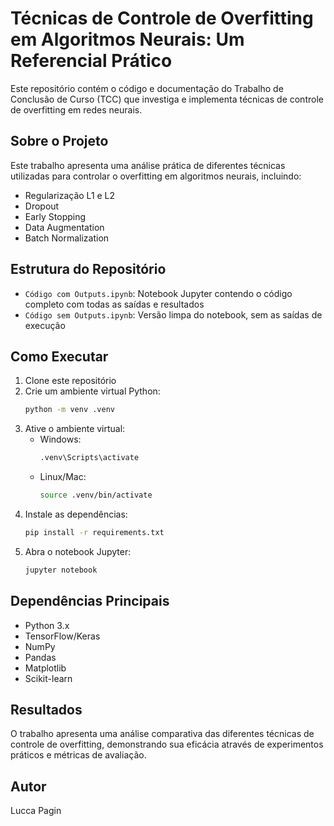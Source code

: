 # Técnicas de Controle de Overfitting em Algoritmos Neurais: Um Referencial Prático

Este repositório contém o código e documentação do Trabalho de Conclusão de Curso (TCC) que investiga e implementa técnicas de controle de overfitting em redes neurais.

## Sobre o Projeto

Este trabalho apresenta uma análise prática de diferentes técnicas utilizadas para controlar o overfitting em algoritmos neurais, incluindo:

- Regularização L1 e L2
- Dropout
- Early Stopping
- Data Augmentation
- Batch Normalization

## Estrutura do Repositório

- `Código com Outputs.ipynb`: Notebook Jupyter contendo o código completo com todas as saídas e resultados
- `Código sem Outputs.ipynb`: Versão limpa do notebook, sem as saídas de execução

## Como Executar

1. Clone este repositório
2. Crie um ambiente virtual Python:
   ```bash
   python -m venv .venv
   ```
3. Ative o ambiente virtual:
   - Windows:
     ```bash
     .venv\Scripts\activate
     ```
   - Linux/Mac:
     ```bash
     source .venv/bin/activate
     ```
4. Instale as dependências:
   ```bash
   pip install -r requirements.txt
   ```
5. Abra o notebook Jupyter:
   ```bash
   jupyter notebook
   ```

## Dependências Principais

- Python 3.x
- TensorFlow/Keras
- NumPy
- Pandas
- Matplotlib
- Scikit-learn

## Resultados

O trabalho apresenta uma análise comparativa das diferentes técnicas de controle de overfitting, demonstrando sua eficácia através de experimentos práticos e métricas de avaliação.

## Autor

Lucca Pagin

